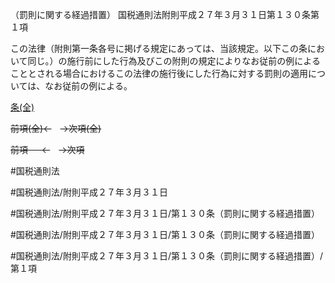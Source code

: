 （罰則に関する経過措置）
国税通則法附則平成２７年３月３１日第１３０条第１項

この法律（附則第一条各号に掲げる規定にあっては、当該規定。以下この条において同じ。）の施行前にした行為及びこの附則の規定によりなお従前の例によることとされる場合におけるこの法律の施行後にした行為に対する罰則の適用については、なお従前の例による。

[条(全)](国税通則法＿＿＿＿附則平成２７年３月３１日第１３０条_.md)

~~前項(全)←~~　~~→次項(全)~~

~~前項 　 ←~~　~~→次項~~



#国税通則法

#国税通則法/附則平成２７年３月３１日

#国税通則法/附則平成２７年３月３１日/第１３０条（罰則に関する経過措置）

#国税通則法/附則平成２７年３月３１日/第１３０条（罰則に関する経過措置）

#国税通則法/附則平成２７年３月３１日/第１３０条（罰則に関する経過措置）/第１項

